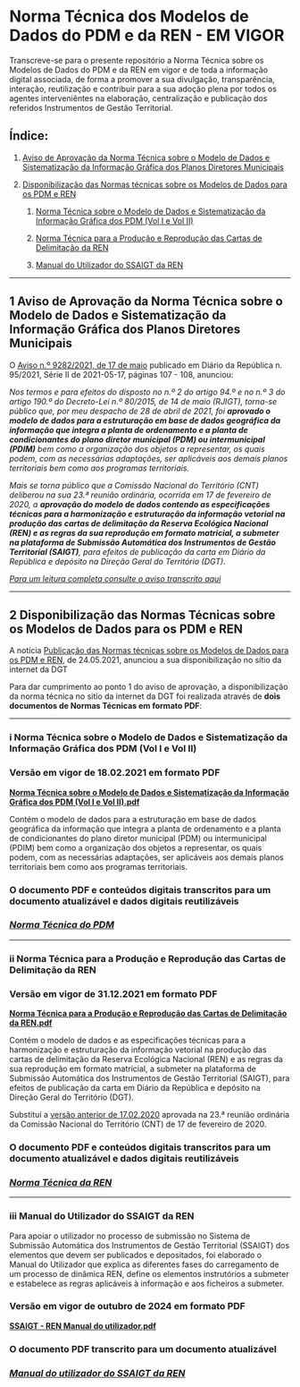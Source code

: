 # Norma Técnica dos Modelos de Dados do PDM e da REN - EM VIGOR

Transcreve-se para o presente repositório a Norma Técnica sobre os Modelos de Dados do PDM e da REN em vigor e de toda a informação digital associada, de forma a promover a sua divulgação, transparência, interação, reutilização e contribuir para a sua adoção plena por todos os agentes interveniêntes na elaboração, centralização e publicação dos referidos Instrumentos de Gestão Territorial.

## Índice:

1. [Aviso de Aprovação da Norma Técnica sobre o Modelo de Dados e Sistematização da Informação Gráfica dos Planos Diretores Municipais](#1-aviso-de-aprovação-da-norma-técnica-sobre-o-modelo-de-dados-e-sistematização-da-informação-gráfica-dos-planos-diretores-municipais)

2. [Disponibilização das Normas técnicas sobre os Modelos de Dados para os PDM e REN](#2-disponibilização-das-normas-técnicas-sobre-os-modelos-de-dados-para-os-pdm-e-ren)

    1. [Norma Técnica sobre o Modelo de Dados e Sistematização da Informação Gráfica dos PDM (Vol I e Vol II)](#i-norma-técnica-sobre-o-modelo-de-dados-e-sistematização-da-informação-gráfica-dos-pdm-vol-i-e-vol-ii)

    2. [Norma Técnica para a Produção e Reprodução das Cartas de Delimitação da REN](#ii-norma-técnica-para-a-produção-e-reprodução-das-cartas-de-delimitação-da-ren)
       
   3. [Manual do Utilizador do SSAIGT da REN](#iii-manual-do-utilizador-do-ssaigt-da-ren)
 
*********************

## 1 Aviso de Aprovação da Norma Técnica sobre o Modelo de Dados e Sistematização da Informação Gráfica dos Planos Diretores Municipais

O [Aviso n.º 9282/2021, de 17 de maio](https://diariodarepublica.pt/dr/detalhe/aviso/9282-2021-163441200) publicado em Diário da República n. 95/2021, Série II de 2021-05-17, páginas 107 - 108, anunciou:

*Nos termos e para efeitos do disposto no n.º 2 do artigo 94.º e no n.º 3 do artigo 190.º do Decreto-Lei n.º 80/2015, de 14 de maio (RJIGT), torna-se público que, por meu despacho de 28 de abril de 2021, foi **aprovado o modelo de dados para a estruturação em base de dados geográfica da informação que integra a planta de ordenamento e a planta de condicionantes do plano diretor municipal (PDM) ou intermunicipal (PDIM)** bem como a organização dos objetos a representar, os quais podem, com as necessárias adaptações, ser aplicáveis aos demais planos territoriais bem como aos programas territoriais.*

*Mais se torna público que a Comissão Nacional do Território (CNT) deliberou na sua 23.ª reunião ordinária, ocorrida em 17 de fevereiro de 2020, a **aprovação do modelo de dados contendo as especificações técnicas para a harmonização e estruturação da informação vetorial na produção das cartas de delimitação da Reserva Ecológica Nacional (REN) e as regras da sua reprodução em formato matricial, a submeter na plataforma de Submissão Automática dos Instrumentos de Gestão Territorial (SAIGT)**, para efeitos de publicação da carta em Diário da República e depósito na Direção Geral do Território (DGT).*

[*Para um leitura completa consulte o aviso transcrito aqui*](aviso_de_aprovacao_da_norma_tecnica.md)

*********************

## 2 Disponibilização das Normas Técnicas sobre os Modelos de Dados para os PDM e REN

A notícia [Publicação das Normas técnicas sobre os Modelos de Dados para os PDM e REN](https://www.dgterritorio.gov.pt/Publicacao-de-normas-tecnicas), de 24.05.2021, anunciou a sua disponibilização no sítio da internet da DGT

Para dar cumprimento ao ponto 1 do aviso de aprovação, a disponibilização da norma técnica no sitío da internet da DGT foi realizada através de **dois documentos de Normas Técnicas em formato PDF**:

*********************

### i Norma Técnica sobre o Modelo de Dados e Sistematização da Informação Gráfica dos PDM (Vol I e Vol II)

### Versão em vigor de 18.02.2021 em formato PDF

[**Norma Técnica sobre o Modelo de Dados e Sistematização da Informação Gráfica dos PDM (Vol I e Vol II).pdf**](https://www.dgterritorio.gov.pt/sites/default/files/publicacoes/Modelodados_PDM_18022021_Vol1_e_Vol2.pdf)

Contém o modelo de dados para a estruturação em base de dados geográfica da informação que integra a planta de ordenamento e a planta de condicionantes do plano diretor municipal (PDM) ou intermunicipal (PDIM) bem como a organização dos objetos a representar, os quais podem, com as necessárias adaptações, ser aplicáveis aos demais planos territoriais bem como aos programas territoriais.

### O documento PDF e conteúdos digitais transcritos para um documento atualizável e dados digitais reutilizáveis

### [***Norma Técnica do PDM***](modelodedados_pdm/norma_pdm)

*********************

### ii Norma Técnica para a Produção e Reprodução das Cartas de Delimitação da REN

### Versão em vigor de 31.12.2021 em formato PDF

[**Norma Técnica para a Produção e Reprodução das Cartas de Delimitação da REN.pdf**](https://www.dgterritorio.gov.pt/sites/default/files/publicacoes/NormasEspecificacoesREN_v.31-12-2021.pdf)


Contém o modelo de dados e as especificações técnicas para a harmonização e estruturação da informação vetorial na produção das cartas de delimitação da Reserva Ecológica Nacional (REN) e as regras da sua reprodução em formato matricial, a submeter na plataforma de Submissão Automática dos Instrumentos de Gestão Territorial (SAIGT), para efeitos de publicação da carta em Diário da República e depósito na Direção Geral do Território (DGT).

Substituí a [versão anterior de 17.02.2020](https://www.dgterritorio.gov.pt/sites/default/files/publicacoes/NormasEspecificacoes_REN_08022020.pdf) aprovada na 23.ª reunião ordinária da Comissão Nacional do Território (CNT) de 17 de fevereiro de 2020.

### O documento PDF e conteúdos digitais transcritos para um documento atualizável e dados digitais reutilizáveis

### [***Norma Técnica da REN***](modelodedados_ren/norma_ren)

*********************

### iii Manual do Utilizador do SSAIGT da REN

Para apoiar o utilizador no processo de submissão no Sistema de Submissão Automática dos Instrumentos de Gestão Territorial (SSAIGT) dos elementos que devem ser publicados e depositados, foi elaborado o Manual do Utilizador que explica as diferentes fases do carregamento de um processo de dinâmica REN, define os elementos instrutórios a submeter e estabelece as regras aplicáveis à informação e aos ficheiros a submeter.

### Versão em vigor de outubro de 2024 em formato PDF

[**SSAIGT - REN Manual do utilizador.pdf**](https://ssaigt.dgterritorio.pt/Manuais_SSAIGT/Manual_SSAIGT-REN.pdf)

### O documento PDF transcrito para um documento atualizável

### [***Manual do utilizador do SSAIGT da REN***](modelodedados_ren/manual_ssaigt_ren)